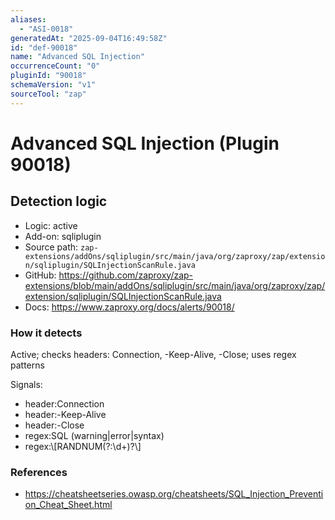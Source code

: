 ```yaml
---
aliases:
  - "ASI-0018"
generatedAt: "2025-09-04T16:49:58Z"
id: "def-90018"
name: "Advanced SQL Injection"
occurrenceCount: "0"
pluginId: "90018"
schemaVersion: "v1"
sourceTool: "zap"
---
```


# Advanced SQL Injection (Plugin 90018)

## Detection logic

- Logic: active
- Add-on: sqliplugin
- Source path: `zap-extensions/addOns/sqliplugin/src/main/java/org/zaproxy/zap/extension/sqliplugin/SQLInjectionScanRule.java`
- GitHub: https://github.com/zaproxy/zap-extensions/blob/main/addOns/sqliplugin/src/main/java/org/zaproxy/zap/extension/sqliplugin/SQLInjectionScanRule.java
- Docs: https://www.zaproxy.org/docs/alerts/90018/

### How it detects

Active; checks headers: Connection, -Keep-Alive, -Close; uses regex patterns

Signals:
- header:Connection
- header:-Keep-Alive
- header:-Close
- regex:SQL (warning|error|syntax)
- regex:\\[RANDNUM(?:\\d+)?\\]

### References
- https://cheatsheetseries.owasp.org/cheatsheets/SQL_Injection_Prevention_Cheat_Sheet.html

